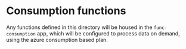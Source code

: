 # Consumption functions

Any functions defined in this directory will be housed in the `func-consumption` app,
which will be configured to process data on demand, using the azure consumption based plan.
